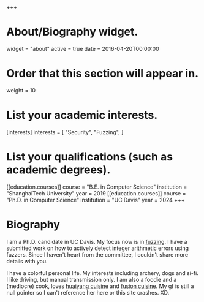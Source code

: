 +++
# About/Biography widget.
widget = "about"
active = true
date = 2016-04-20T00:00:00

# Order that this section will appear in.
weight = 10

# List your academic interests.
[interests]
  interests = [
    "Security",
    "Fuzzing",
  ]

# List your qualifications (such as academic degrees).
[[education.courses]]
  course = "B.E. in Computer Science"
  institution = "ShanghaiTech University"
  year = 2019
[[education.courses]]
  course = "Ph.D. in Computer Science"
  institution = "UC Davis"
  year = 2024
+++

# Biography

I am a Ph.D. candidate in UC Davis. My focus now is in [fuzzing](https://en.wikipedia.org/wiki/Fuzzing). I have a submitted work on how to actively detect integer arithmetic errors using fuzzers. Since I haven't heart from the committee, I couldn't share more details with you.

I have a colorful personal life. My interests including archery, dogs and si-fi. I like driving, but manual transmission only. I am also a foodie and a (mediocre) cook, loves [huaiyang cuisine](https://en.wikipedia.org/wiki/Huaiyang_cuisine) and [fusion cuisine](https://en.wikipedia.org/wiki/Fusion_cuisine).  My gf is still a null pointer so I can't reference her here or this site crashes. XD.